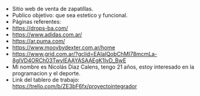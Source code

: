 - Sitio web de venta de zapatillas.
- Publico objetivo: que sea estetico y funcional.
- Páginas referentes:
- https://drops-ba.com/
- https://www.adidas.com.ar/
- https://ar.puma.com/
- https://www.moovbydexter.com.ar/home
- https://www.grid.com.ar/?gclid=EAIaIQobChMI78mcmLa-8gIVD4ORCh03TwvlEAAYASAAEgK1IvD_BwE
- Mi nombre es Nicolás Diaz Calens, tengo 21 años, estoy interesado en la programacion y el deporte.
- Link del tablero de trabajo: https://trello.com/b/ZE3bF6fx/proyectointegrador
